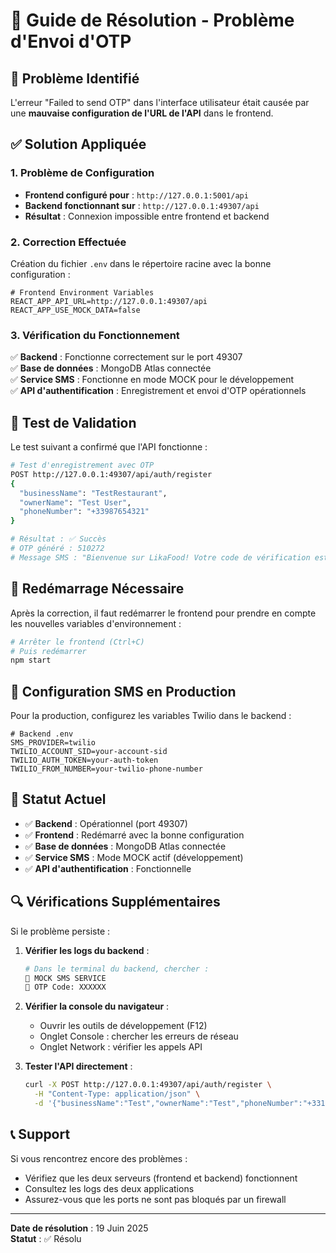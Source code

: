 # 🔧 Guide de Résolution - Problème d'Envoi d'OTP

## 🚨 Problème Identifié

L'erreur "Failed to send OTP" dans l'interface utilisateur était causée par une **mauvaise configuration de l'URL de l'API** dans le frontend.

## ✅ Solution Appliquée

### 1. Problème de Configuration
- **Frontend configuré pour** : `http://127.0.0.1:5001/api`
- **Backend fonctionnant sur** : `http://127.0.0.1:49307/api`
- **Résultat** : Connexion impossible entre frontend et backend

### 2. Correction Effectuée
Création du fichier `.env` dans le répertoire racine avec la bonne configuration :

```env
# Frontend Environment Variables
REACT_APP_API_URL=http://127.0.0.1:49307/api
REACT_APP_USE_MOCK_DATA=false
```

### 3. Vérification du Fonctionnement
✅ **Backend** : Fonctionne correctement sur le port 49307  
✅ **Base de données** : MongoDB Atlas connectée  
✅ **Service SMS** : Fonctionne en mode MOCK pour le développement  
✅ **API d'authentification** : Enregistrement et envoi d'OTP opérationnels  

## 🧪 Test de Validation

Le test suivant a confirmé que l'API fonctionne :

```bash
# Test d'enregistrement avec OTP
POST http://127.0.0.1:49307/api/auth/register
{
  "businessName": "TestRestaurant",
  "ownerName": "Test User",
  "phoneNumber": "+33987654321"
}

# Résultat : ✅ Succès
# OTP généré : 510272
# Message SMS : "Bienvenue sur LikaFood! Votre code de vérification est: 510272..."
```

## 🔄 Redémarrage Nécessaire

Après la correction, il faut redémarrer le frontend pour prendre en compte les nouvelles variables d'environnement :

```bash
# Arrêter le frontend (Ctrl+C)
# Puis redémarrer
npm start
```

## 📱 Configuration SMS en Production

Pour la production, configurez les variables Twilio dans le backend :

```env
# Backend .env
SMS_PROVIDER=twilio
TWILIO_ACCOUNT_SID=your-account-sid
TWILIO_AUTH_TOKEN=your-auth-token
TWILIO_FROM_NUMBER=your-twilio-phone-number
```

## 🚀 Statut Actuel

- ✅ **Backend** : Opérationnel (port 49307)
- ✅ **Frontend** : Redémarré avec la bonne configuration
- ✅ **Base de données** : MongoDB Atlas connectée
- ✅ **Service SMS** : Mode MOCK actif (développement)
- ✅ **API d'authentification** : Fonctionnelle

## 🔍 Vérifications Supplémentaires

Si le problème persiste :

1. **Vérifier les logs du backend** :
   ```bash
   # Dans le terminal du backend, chercher :
   📱 MOCK SMS SERVICE
   🔑 OTP Code: XXXXXX
   ```

2. **Vérifier la console du navigateur** :
   - Ouvrir les outils de développement (F12)
   - Onglet Console : chercher les erreurs de réseau
   - Onglet Network : vérifier les appels API

3. **Tester l'API directement** :
   ```bash
   curl -X POST http://127.0.0.1:49307/api/auth/register \
     -H "Content-Type: application/json" \
     -d '{"businessName":"Test","ownerName":"Test","phoneNumber":"+33123456789"}'
   ```

## 📞 Support

Si vous rencontrez encore des problèmes :
- Vérifiez que les deux serveurs (frontend et backend) fonctionnent
- Consultez les logs des deux applications
- Assurez-vous que les ports ne sont pas bloqués par un firewall

---

**Date de résolution** : 19 Juin 2025  
**Statut** : ✅ Résolu